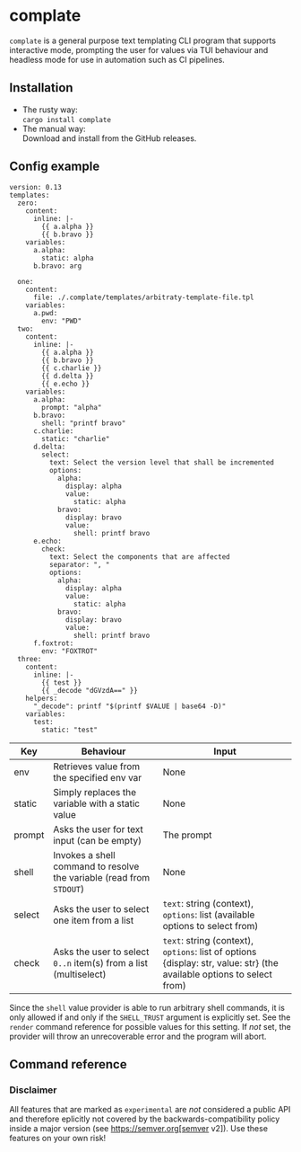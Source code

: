 # complate

`complate` is a general purpose text templating CLI program that supports interactive mode, prompting the user for values via TUI behaviour and headless mode for use in automation such as CI pipelines.

## Installation

* The rusty way:\
`cargo install complate`
* The manual way:\
Download and install from the GitHub releases.

## Config example

```
version: 0.13
templates:
  zero:
    content:
      inline: |-
        {{ a.alpha }}
        {{ b.bravo }}
    variables:
      a.alpha:
        static: alpha
      b.bravo: arg

  one:
    content:
      file: ./.complate/templates/arbitraty-template-file.tpl
    variables:
      a.pwd:
        env: "PWD"
  two:
    content:
      inline: |-
        {{ a.alpha }}
        {{ b.bravo }}
        {{ c.charlie }}
        {{ d.delta }}
        {{ e.echo }}
    variables:
      a.alpha:
        prompt: "alpha"
      b.bravo:
        shell: "printf bravo"
      c.charlie:
        static: "charlie"
      d.delta:
        select:
          text: Select the version level that shall be incremented
          options:
            alpha:
              display: alpha
              value:
                static: alpha
            bravo:
              display: bravo
              value:
                shell: printf bravo
      e.echo:
        check:
          text: Select the components that are affected
          separator: ", "
          options:
            alpha:
              display: alpha
              value:
                static: alpha
            bravo:
              display: bravo
              value:
                shell: printf bravo
      f.foxtrot:
        env: "FOXTROT"
  three:
    content:
      inline: |-
        {{ test }}
        {{ _decode "dGVzdA==" }}
    helpers:
      "_decode": printf "$(printf $VALUE | base64 -D)"
    variables:
      test:
        static: "test"

```

| Key    | Behaviour                                                            | Input                                                                                                                  |
| ------ | -------------------------------------------------------------------- | ---------------------------------------------------------------------------------------------------------------------- |
| env    | Retrieves value from the specified env var                           | None                                                                                                                   |
| static | Simply replaces the variable with a static value                     | None                                                                                                                   |
| prompt | Asks the user for text input (can be empty)                          | The prompt                                                                                                             |
| shell  | Invokes a shell command to resolve the variable (read from `STDOUT`) | None                                                                                                                   |
| select | Asks the user to select one item from a list                         | `text`: string (context), `options`: list (available options to select from)                                           |
| check  | Asks the user to select `0..n` item(s) from a list (multiselect)     | `text`: string (context), `options`: list of options {display: str, value: str} (the available options to select from) |

Since the `shell` value provider is able to run arbitrary shell commands, it is only allowed if and only if the `SHELL_TRUST` argument is explicitly set. See the `render` command reference for possible values for this setting. If *not* set, the provider will throw an unrecoverable error and the program will abort.

## Command reference

### Disclaimer

All features that are marked as `experimental` are _not_ considered a public API and therefore eplicitly not covered by the backwards-compatibility policy inside a major version (see https://semver.org[semver v2]). Use these features on your own risk!
